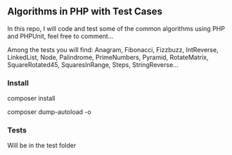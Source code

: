 ## Algorithms in PHP with Test Cases

In this repo, I will code and test some of the common algorithms using PHP and PHPUnit, feel free to comment...

Among the tests you will find: Anagram, Fibonacci, Fizzbuzz, IntReverse, LinkedList, Node, Palindrome, PrimeNumbers, Pyramid, RotateMatrix, SquareRotated45, SquaresInRange, Steps, StringReverse...
### Install
composer install

composer dump-autoload -o

### Tests
Will be in the test folder